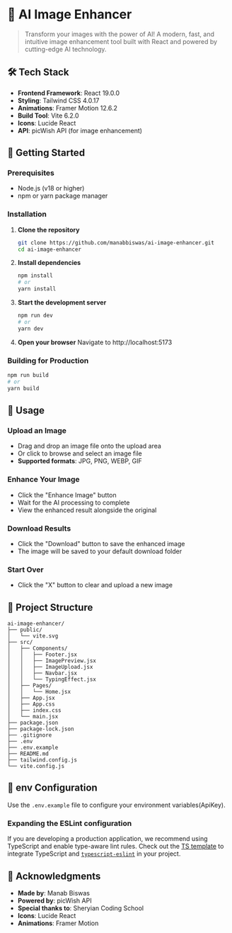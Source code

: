 # 🎨 AI Image Enhancer

> Transform your images with the power of AI! A modern, fast, and intuitive image enhancement tool built with React and powered by cutting-edge AI technology.

## 🛠️ Tech Stack

- **Frontend Framework**: React 19.0.0
- **Styling**: Tailwind CSS 4.0.17
- **Animations**: Framer Motion 12.6.2
- **Build Tool**: Vite 6.2.0
- **Icons**: Lucide React
- **API**: picWish API (for image enhancement)

## 🚀 Getting Started

### Prerequisites

- Node.js (v18 or higher)
- npm or yarn package manager

### Installation

1. **Clone the repository**
   ```bash
   git clone https://github.com/manabbiswas/ai-image-enhancer.git
   cd ai-image-enhancer
   ```

2. **Install dependencies**
   ```bash
   npm install
   # or
   yarn install
   ```

3. **Start the development server**
   ```bash
   npm run dev
   # or
   yarn dev
   ```

4. **Open your browser**
   Navigate to http://localhost:5173

### Building for Production

```bash
npm run build
# or
yarn build
```

## 🎯 Usage

### Upload an Image
- Drag and drop an image file onto the upload area
- Or click to browse and select an image file
- **Supported formats**: JPG, PNG, WEBP, GIF

### Enhance Your Image
- Click the "Enhance Image" button
- Wait for the AI processing to complete
- View the enhanced result alongside the original

### Download Results
- Click the "Download" button to save the enhanced image
- The image will be saved to your default download folder

### Start Over
- Click the "X" button to clear and upload a new image

## 📁 Project Structure

```
ai-image-enhancer/
├── public/
│   └── vite.svg
├── src/
│   ├── Components/
│   │   ├── Footer.jsx
│   │   ├── ImagePreview.jsx
│   │   ├── ImageUpload.jsx
│   │   ├── Navbar.jsx
│   │   └── TypingEffect.jsx
│   ├── Pages/
│   │   └── Home.jsx
│   ├── App.jsx
│   ├── App.css
│   ├── index.css
│   └── main.jsx
├── package.json
├── package-lock.json
├── .gitignore
├── .env
├── .env.example
├── README.md
├── tailwind.config.js
└── vite.config.js
```

## 🔧 env Configuration
Use the `.env.example` file to configure your environment variables(ApiKey).


### Expanding the ESLint configuration

If you are developing a production application, we recommend using TypeScript and enable type-aware lint rules. Check out the [TS template](https://github.com/vitejs/vite/tree/main/packages/create-vite/template-react-ts) to integrate TypeScript and [`typescript-eslint`](https://typescript-eslint.io) in your project.

## 🙏 Acknowledgments

- **Made by**: Manab Biswas
- **Powered by**: picWish API
- **Special thanks to**: Sheryian Coding School
- **Icons**: Lucide React
- **Animations**: Framer Motion